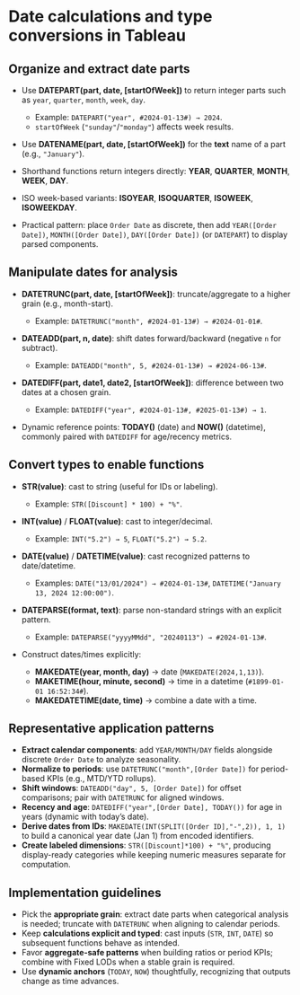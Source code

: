 # Date calculations and type conversions in Tableau

## Organize and extract date parts

* Use **DATEPART(part, date, [startOfWeek])** to return integer parts such as `year`, `quarter`, `month`, `week`, `day`.

  * Example: `DATEPART("year", #2024-01-13#) → 2024`.
  * `startOfWeek` (`"sunday"`/`"monday"`) affects week results.
* Use **DATENAME(part, date, [startOfWeek])** for the **text** name of a part (e.g., `"January"`).
* Shorthand functions return integers directly: **YEAR**, **QUARTER**, **MONTH**, **WEEK**, **DAY**.
* ISO week-based variants: **ISOYEAR**, **ISOQUARTER**, **ISOWEEK**, **ISOWEEKDAY**.
* Practical pattern: place `Order Date` as discrete, then add `YEAR([Order Date])`, `MONTH([Order Date])`, `DAY([Order Date])` (or `DATEPART`) to display parsed components.

## Manipulate dates for analysis

* **DATETRUNC(part, date, [startOfWeek])**: truncate/aggregate to a higher grain (e.g., month-start).

  * Example: `DATETRUNC("month", #2024-01-13#) → #2024-01-01#`.
* **DATEADD(part, n, date)**: shift dates forward/backward (negative `n` for subtract).

  * Example: `DATEADD("month", 5, #2024-01-13#) → #2024-06-13#`.
* **DATEDIFF(part, date1, date2, [startOfWeek])**: difference between two dates at a chosen grain.

  * Example: `DATEDIFF("year", #2024-01-13#, #2025-01-13#) → 1`.
* Dynamic reference points: **TODAY()** (date) and **NOW()** (datetime), commonly paired with `DATEDIFF` for age/recency metrics.

## Convert types to enable functions

* **STR(value)**: cast to string (useful for IDs or labeling).

  * Example: `STR([Discount] * 100) + "%"`.
* **INT(value)** / **FLOAT(value)**: cast to integer/decimal.

  * Example: `INT("5.2") → 5`, `FLOAT("5.2") → 5.2`.
* **DATE(value)** / **DATETIME(value)**: cast recognized patterns to date/datetime.

  * Examples: `DATE("13/01/2024") → #2024-01-13#`, `DATETIME("January 13, 2024 12:00:00")`.
* **DATEPARSE(format, text)**: parse non-standard strings with an explicit pattern.

  * Example: `DATEPARSE("yyyyMMdd", "20240113") → #2024-01-13#`.
* Construct dates/times explicitly:

  * **MAKEDATE(year, month, day)** → date (`MAKEDATE(2024,1,13)`).
  * **MAKETIME(hour, minute, second)** → time in a datetime (`#1899-01-01 16:52:34#`).
  * **MAKEDATETIME(date, time)** → combine a date with a time.

## Representative application patterns

* **Extract calendar components**: add `YEAR/MONTH/DAY` fields alongside discrete `Order Date` to analyze seasonality.
* **Normalize to periods**: use `DATETRUNC("month",[Order Date])` for period-based KPIs (e.g., MTD/YTD rollups).
* **Shift windows**: `DATEADD("day", 5, [Order Date])` for offset comparisons; pair with `DATETRUNC` for aligned windows.
* **Recency and age**: `DATEDIFF("year",[Order Date], TODAY())` for age in years (dynamic with today’s date).
* **Derive dates from IDs**: `MAKEDATE(INT(SPLIT([Order ID],"-",2)), 1, 1)` to build a canonical year date (Jan 1) from encoded identifiers.
* **Create labeled dimensions**: `STR([Discount]*100) + "%"`, producing display-ready categories while keeping numeric measures separate for computation.

## Implementation guidelines

* Pick the **appropriate grain**: extract date parts when categorical analysis is needed; truncate with `DATETRUNC` when aligning to calendar periods.
* Keep **calculations explicit and typed**: cast inputs (`STR`, `INT`, `DATE`) so subsequent functions behave as intended.
* Favor **aggregate-safe patterns** when building ratios or period KPIs; combine with Fixed LODs when a stable grain is required.
* Use **dynamic anchors** (`TODAY`, `NOW`) thoughtfully, recognizing that outputs change as time advances.
